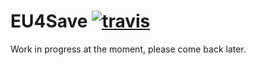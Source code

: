# EU4Save [![travis][travis-image]][travis-url]

[travis-image]: https://img.shields.io/travis/nickbabcock/eu4save.svg?style=flat
[travis-url]: https://travis-ci.org/nickbabcock/eu4save

Work in progress at the moment, please come back later.